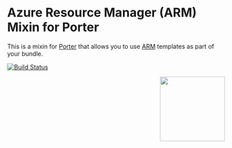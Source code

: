 # Azure Resource Manager (ARM) Mixin for Porter


This is a mixin for [Porter](https://github.com/getporter/porter) that allows you to use [ARM](https://docs.microsoft.com/en-us/azure/azure-resource-manager/template-deployment-overview) templates as part of your bundle.


[![Build Status](https://dev.azure.com/getporter/porter/_apis/build/status/arm-mixin?branchName=main)](https://dev.azure.com/getporter/porter/_build/latest?definitionId=16&branchName=main)

<img src="https://porter.sh/images/mixins/azure.png" align="right" width="150px"/>